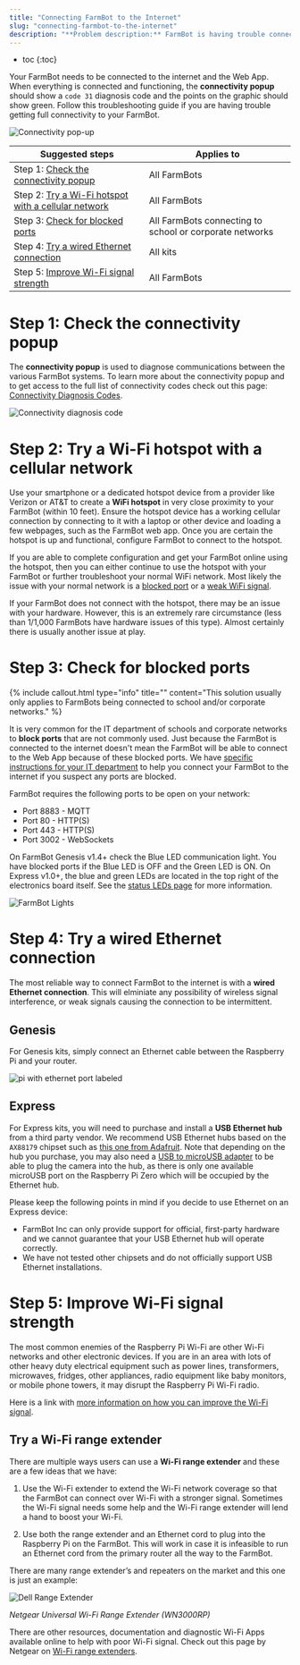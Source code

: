 ```yaml
---
title: "Connecting FarmBot to the Internet"
slug: "connecting-farmbot-to-the-internet"
description: "**Problem description:** FarmBot is having trouble connecting to the Internet or staying connected consistently."
---
```


* toc
{:toc}

Your FarmBot needs to be connected to the internet and the Web App. When everything is connected and functioning, the **connectivity popup** should show a `code 31` diagnosis code and the points on the graphic should show green. Follow this troubleshooting guide if you are having trouble getting full connectivity to your FarmBot.

![Connectivity pop-up](_images/connectivity_pop-up.png)

|Suggested steps               |Applies to                    |
|------------------------------|------------------------------|
|Step 1: [Check the connectivity popup](#step-1-check-the-connectivity-popup)|All FarmBots
|Step 2: [Try a Wi-Fi hotspot with a cellular network](#step-2-try-a-wi-fi-hotspot-with-a-cellular-network)|All FarmBots
|Step 3: [Check for blocked ports](#step-3-check-for-blocked-ports)|All FarmBots connecting to school or corporate networks
|Step 4: [Try a wired Ethernet connection](#step-4-try-a-wired-ethernet-connection)|All kits
|Step 5: [Improve Wi-Fi signal strength](#step-5-improve-wi-fi-signal-strength)|All FarmBots

# Step 1: Check the connectivity popup

The **connectivity popup** is used to diagnose communications between the various FarmBot systems. To learn more about the connectivity popup and to get access to the full list of connectivity codes check out this page: [Connectivity Diagnosis Codes](connectivity-codes.md).

![Connectivity diagnosis code](_images/connectivity_diagnosis_code.jpg)

# Step 2: Try a Wi-Fi hotspot with a cellular network

Use your smartphone or a dedicated hotspot device from a provider like Verizon or AT&T to create a **WiFi hotspot** in very close proximity to your FarmBot (within 10 feet). Ensure the hotspot device has a working cellular connection by connecting to it with a laptop or other device and loading a few webpages, such as the FarmBot web app. Once you are certain the hotspot is up and functional, configure FarmBot to connect to the hotspot.

If you are able to complete configuration and get your FarmBot online using the hotspot, then you can either continue to use the hotspot with your FarmBot or further troubleshoot your normal WiFi network. Most likely the issue with your normal network is a [blocked port](#step-3-check-for-blocked-ports) or a [weak WiFi signal](#step-5-improve-wi-fi-signal-strength).

If your FarmBot does not connect with the hotspot, there may be an issue with your hardware. However, this is an extremely rare circumstance (less than 1/1,000 FarmBots have hardware issues of this type). Almost certainly there is usually another issue at play.

# Step 3: Check for blocked ports

{%
include callout.html
type="info"
title=""
content="This solution usually only applies to FarmBots being connected to school and/or corporate networks."
%}

It is very common for the IT department of schools and corporate networks to **block ports** that are not commonly used. Just because the FarmBot is connected to the internet doesn't mean the FarmBot will be able to connect to the Web App because of these blocked ports. We have [specific instructions for your IT department](for-it-security-professionals.md) to help you connect your FarmBot to the internet if you suspect any ports are blocked.

FarmBot requires the following ports to be open on your network:

  * Port 8883 - MQTT
  * Port 80 - HTTP(S)
  * Port 443 - HTTP(S)
  * Port 3002 - WebSockets

On FarmBot Genesis v1.4+ check the Blue LED communication light. You have blocked ports if the Blue LED is OFF and the Green LED is ON. On Express v1.0+, the blue and green LEDs are located in the top right of the electronics board itself. See the [status LEDs page](../../farmbot-os/intro/status-leds.md) for more information.

![FarmBot Lights](_images/farmbot_lights.png)

# Step 4: Try a wired Ethernet connection

The most reliable way to connect FarmBot to the internet is with a **wired Ethernet connection**. This will elminiate any possibility of wireless signal interference, or weak signals causing the connection to be intermittent.

## Genesis

For Genesis kits, simply connect an Ethernet cable between the Raspberry Pi and your router.

![pi with ethernet port labeled](_images/pi_with_ethernet_port_labeled.jpg)

## Express

For Express kits, you will need to purchase and install a **USB Ethernet hub** from a third party vendor. We recommend USB Ethernet hubs based on the `AX88179` chipset such as [this one from Adafruit](https://www.adafruit.com/product/2992). Note that depending on the hub you purchase, you may also need a [USB to microUSB adapter](https://www.amazon.com/dp/B07SDB7XY1/) to be able to plug the camera into the hub, as there is only one available microUSB port on the Raspberry Pi Zero which will be occupied by the Ethernet hub.

Please keep the following points in mind if you decide to use Ethernet on an Express device:

 * FarmBot Inc can only provide support for official, first-party hardware and we cannot guarantee that your USB Ethernet hub will operate correctly.
 * We have not tested other chipsets and do not officially support USB Ethernet installations.

# Step 5: Improve Wi-Fi signal strength

The most common enemies of the Raspberry Pi Wi-Fi are other Wi-Fi networks and other electronic devices. If you are in an area with lots of other heavy duty electrical equipment such as power lines, transformers, microwaves, fridges, other appliances, radio equipment like baby monitors, or mobile phone towers, it may disrupt the Raspberry Pi Wi-Fi radio.

Here is a link with [more information on how you can improve the Wi-Fi signal](https://www.netspotapp.com/wifi-interference.html).

## Try a Wi-Fi range extender

There are multiple ways users can use a **Wi-Fi range extender** and these are a few ideas that we have:

1) Use the Wi-Fi extender to extend the Wi-Fi network coverage so that the FarmBot can connect over Wi-Fi with a stronger signal. Sometimes the Wi-Fi signal needs some help and the Wi-Fi range extender will lend a hand to boost your Wi-Fi.

2) Use both the range extender and an Ethernet cord to plug into the Raspberry Pi on the FarmBot. This will work in case it is infeasible to run an Ethernet cord from the primary router all the way to the FarmBot.

There are many range extender’s and repeaters on the market and this one is just an example:

![Dell Range Extender](_images/dell_range_extender.bmp)

_Netgear Universal Wi-Fi Range Extender (WN3000RP)_

There are other resources, documentation and diagnostic Wi-Fi Apps available online to help with poor Wi-Fi signal. Check out this page by Netgear on [Wi-Fi range extenders](https://www.netgear.co.uk/home/discover/wifi-range-extender/).
